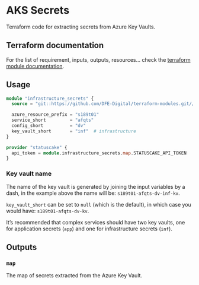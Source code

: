 # AKS Secrets

Terraform code for extracting secrets from Azure Key Vaults.

## Terraform documentation
For the list of requirement, inputs, outputs, resources... check the [terraform module documentation](tfdocs.md).

## Usage

```terraform
module "infrastructure_secrets" {
  source = "git::https://github.com/DFE-Digital/terraform-modules.git//aks/secrets?ref=stable"

  azure_resource_prefix = "s189t01"
  service_short         = "afqts"
  config_short          = "dv"
  key_vault_short       = "inf"  # infrastructure
}
```

```terraform
provider "statuscake" {
  api_token = module.infrastructure_secrets.map.STATUSCAKE_API_TOKEN
}
```

### Key vault name

The name of the key vault is generated by joining the input variables by a dash, in the example above the name will be: `s189t01-afqts-dv-inf-kv`.

`key_vault_short` can be set to `null` (which is the default), in which case you would have: `s189t01-afqts-dv-kv`.

It’s recommended that complex services should have two key vaults, one for application secrets (`app`) and one for infrastructure secrets (`inf`).

## Outputs

### `map`

The map of secrets extracted from the Azure Key Vault.
